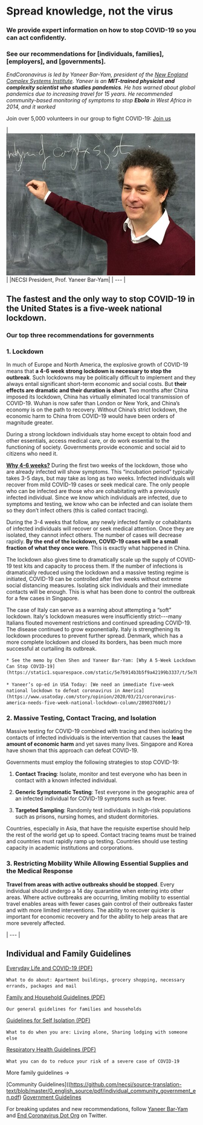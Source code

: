 # Spread knowledge, not the virus

### We provide expert information on how to stop COVID-19 so you can act confidently.

### See our recommendations for [individuals, families], [employers], and [governments].  

_EndCoronavirus is led by Yaneer Bar-Yam, president of the [New England Complex Systems Institute](https://necsi.edu). Yaneer is an **MIT-trained physicist and complexity scientist who studies pandemics**. He has warned about global pandemics due to increasing travel for 15 years. He recommended community-based monitoring of symptoms to stop **Ebola** in West Africa in 2014, and it worked_

Join over 5,000 volunteers in our group to fight COVID-19: [Join us](https://v2.endcoronavirus.org/sign-up/english)

|![yaneer](images/Yaneer.jpg)|
|NECSI President, Prof. Yaneer Bar-Yam|
| --- |

## The fastest and the only way to stop COVID-19 in the United States is a five-week national lockdown.

### Our top three recommendations for governments 
### 1. Lockdown

In much of Europe and North America, the explosive growth of COVID-19 means that **a 4-6 week strong lockdown is necessary to stop the outbreak**. Such lockdowns may be politically difficult to implement and they always entail significant short-term economic and social costs. But **their effects are dramatic and their duration is short**. Two months after China imposed its lockdown, China has virtually eliminated local transmission of COVID-19. Wuhan is now safer than London or New York, and China’s economy is on the path to recovery. Without China’s strict lockdown, the economic harm to China from COVID-19 would have been orders of magnitude greater.

During a strong lockdown individuals stay home except to obtain food and other essentials, access medical care, or do work essential to the functioning of society. Governments provide economic and social aid to citizens who need it.

[**Why 4-6 weeks?**](https://github.com/necsi/source-translation-text/raw/master/0_english_source/pdf/5weeks_en.pdf)  During the first two weeks of the lockdown, those who are already infected will show symptoms. This “incubation period” typically takes 3-5 days, but may take as long as two weeks. Infected individuals will recover from mild COVID-19 cases or seek medical care. The only people who can be infected are those who are cohabitating with a previously infected individual. Since we know which individuals are infected, due to symptoms and testing, we know who can be infected and can isolate them so they don’t infect others (this is called contact tracing).

During the 3-4 weeks that follow, any newly infected family or cohabitants of infected individuals will recover or seek medical attention. Once they are isolated, they cannot infect others. The number of cases will decrease rapidly. **By the end of the lockdown, COVID-19 cases will be a small fraction of what they once were**. This is exactly what happened in China.

The lockdown also gives time to dramatically scale up the supply of COVID-19 test kits and capacity to process them. If the number of infections is dramatically reduced using the lockdown and a massive testing regime is initiated, COVID-19 can be controlled after five weeks without extreme social distancing measures. Isolating sick individuals and their immediate contacts will be enough. This is what has been done to control the outbreak for a few cases in Singapore.

The case of Italy can serve as a warning about attempting a “soft” lockdown. Italy's lockdown measures were insufficiently strict---many Italians flouted movement restrictions and continued spreading COVID-19. The disease continued to grow exponentially. Italy is strengthening its lockdown procedures to prevent further spread. Denmark, which has a more complete lockdown and closed its borders, has been much more successful at curtailing its outbreak.

    * See the memo by Chen Shen and Yaneer Bar-Yam: [Why A 5-Week Lockdown Can Stop COVID-19](https://static1.squarespace.com/static/5e7b914b3b5f9a42199b3337/t/5e7bae70ed03c045bb9f7bab/1585163896267/5weeks.pdf)

    * Yaneer’s op-ed in USA Today: [We need an immediate five-week national lockdown to defeat coronavirus in America](https://www.usatoday.com/story/opinion/2020/03/21/coronavirus-america-needs-five-week-national-lockdown-column/2890376001/)

### 2. Massive Testing, Contact Tracing, and Isolation

Massive testing for COVID-19 combined with tracing and then isolating the contacts of infected individuals is the intervention that causes the **least amount of economic harm** and yet saves many lives. Singapore and Korea have shown that this approach can defeat COVID-19.

Governments must employ the following strategies to stop COVID-19:

1. **Contact Tracing**: Isolate, monitor and test everyone who has been in contact with a known infected individual.

2. **Generic Symptomatic Testing**: Test everyone in the geographic area of an infected individual for COVID-19 symptoms such as fever.

3. **Targeted Sampling**: Randomly test individuals in high-risk populations such as prisons, nursing homes, and student dormitories.

Countries, especially in Asia, that have the requisite expertise should help the rest of the world get up to speed. Contact tracing teams must be trained and countries must rapidly ramp up testing. Countries should use testing capacity in academic institutions and corporations.

### 3. Restricting Mobility While Allowing Essential Supplies and the Medical Response

**Travel from areas with active outbreaks should be stopped**. Every individual should undergo a 14 day quarantine when entering into other areas. Where active outbreaks are occurring, limiting mobility to essential travel enables areas with fewer cases gain control of their outbreaks faster and with more limited interventions. The ability to recover quicker is important for economic recovery and for the ability to help areas that are more severely affected.

| --- |

## Individual and Family Guidelines

[Everyday Life and COVID-19 (PDF)](https://github.com/necsi/source-translation-text/blob/master/0_english_source/pdf/everyday_en.pdf)

    What to do about: Apartment buildings, grocery shopping, necessary errands, packages and mail

[Family and Household Guidelines (PDF)](https://github.com/necsi/source-translation-text/blob/master/0_english_source/pdf/family_en.pdf)

    Our general guidelines for families and households

[Guidelines for Self Isolation (PDF)](https://github.com/necsi/source-translation-text/blob/master/0_english_source/pdf/self_isolation_en.pdf)

    What to do when you are: Living alone, Sharing lodging with someone else

[Respiratory Health Guidelines (PDF)](https://github.com/necsi/source-translation-text/blob/master/0_english_source/pdf/respiratory-health_en.pdf)

    What you can do to reduce your risk of a severe case of COVID-19

More family guidelines →

[Community Guidelines]((https://github.com/necsi/source-translation-text/blob/master/0_english_source/pdf/individual_community_government_en.pdf)
[Government Guidelines](https://github.com/necsi/source-translation-text/blob/master/0_english_source/pdf/individual_community_government_en.pdf)

For breaking updates and new recommendations, follow [Yaneer Bar-Yam](https://twitter.com/yaneerbaryam) and [End Coronavirus Dot Org](https://twitter.com/endCOVID19) on Twitter.


